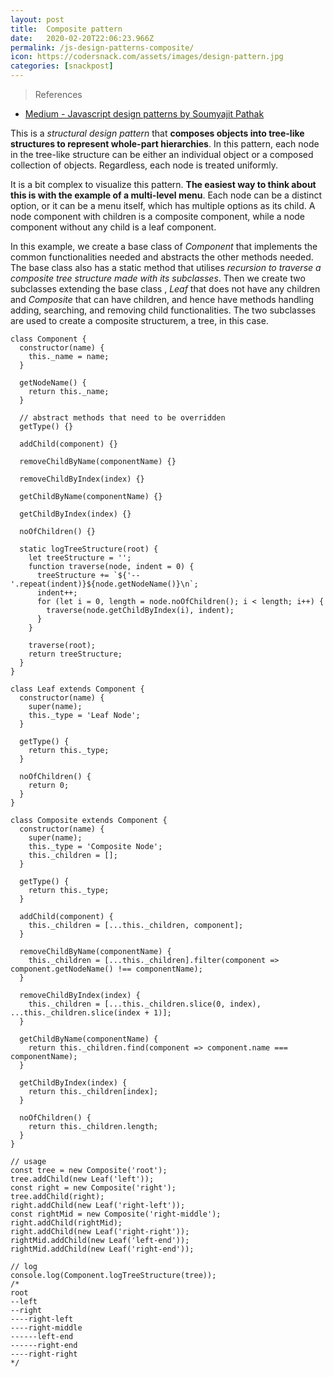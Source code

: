 ```yaml
---
layout: post
title:  Composite pattern
date:   2020-02-20T22:06:23.966Z
permalink: /js-design-patterns-composite/
icon: https://codersnack.com/assets/images/design-pattern.jpg
categories: [snackpost]
---
```


> References

- [Medium - Javascript design patterns by Soumyajit Pathak](https://medium.com/better-programming/javascript-design-patterns-25f0faaaa15)


This is a *structural design pattern* that **composes objects into tree-like structures to represent whole-part hierarchies**. In this pattern, each node in the tree-like structure can be either an individual object or a composed collection of objects. Regardless, each node is treated uniformly.

It is a bit complex to visualize this pattern. **The easiest way to think about this is with the example of a multi-level menu**. Each node can be a distinct option, or it can be a menu itself, which has multiple options as its child. A node component with children is a composite component, while a node component without any child is a leaf component.

In this example, we create a base class of *Component* that implements the common functionalities needed and abstracts the other methods needed. The base class also has a static method that utilises *recursion to traverse a composite tree structure made with its subclasses*. Then we create two subclasses extending the base class , *Leaf* that does not have any children and *Composite* that can have children, and hence have methods handling adding, searching, and removing child functionalities. The two subclasses are used to create a composite structurem, a tree, in this case.

```
class Component {
  constructor(name) {
    this._name = name;
  }

  getNodeName() {
    return this._name;
  }

  // abstract methods that need to be overridden
  getType() {}

  addChild(component) {}

  removeChildByName(componentName) {}

  removeChildByIndex(index) {}

  getChildByName(componentName) {}

  getChildByIndex(index) {}

  noOfChildren() {}

  static logTreeStructure(root) {
    let treeStructure = '';
    function traverse(node, indent = 0) {
      treeStructure += `${'--'.repeat(indent)}${node.getNodeName()}\n`;
      indent++;
      for (let i = 0, length = node.noOfChildren(); i < length; i++) {
        traverse(node.getChildByIndex(i), indent);
      }
    }

    traverse(root);
    return treeStructure;
  }
}

class Leaf extends Component {
  constructor(name) {
    super(name);
    this._type = 'Leaf Node';
  }

  getType() {
    return this._type;
  }

  noOfChildren() {
    return 0;
  }
}

class Composite extends Component {
  constructor(name) {
    super(name);
    this._type = 'Composite Node';
    this._children = [];
  }

  getType() {
    return this._type;
  }

  addChild(component) {
    this._children = [...this._children, component];
  }

  removeChildByName(componentName) {
    this._children = [...this._children].filter(component => component.getNodeName() !== componentName);
  }

  removeChildByIndex(index) {
    this._children = [...this._children.slice(0, index), ...this._children.slice(index + 1)];
  }

  getChildByName(componentName) {
    return this._children.find(component => component.name === componentName);
  }

  getChildByIndex(index) {
    return this._children[index];
  }

  noOfChildren() {
    return this._children.length;
  }
}

// usage
const tree = new Composite('root');
tree.addChild(new Leaf('left'));
const right = new Composite('right');
tree.addChild(right);
right.addChild(new Leaf('right-left'));
const rightMid = new Composite('right-middle');
right.addChild(rightMid);
right.addChild(new Leaf('right-right'));
rightMid.addChild(new Leaf('left-end'));
rightMid.addChild(new Leaf('right-end'));

// log
console.log(Component.logTreeStructure(tree));
/*
root
--left
--right
----right-left
----right-middle
------left-end
------right-end
----right-right
*/
```